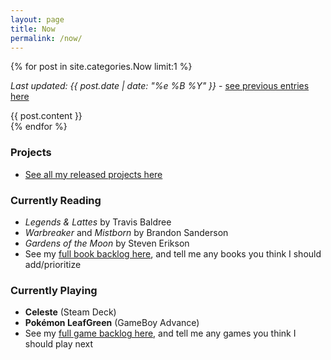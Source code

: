 ```yaml
---
layout: page
title: Now
permalink: /now/
---
```


{% for post in site.categories.Now limit:1 %}
  <p><em>Last updated: {{ post.date | date: "%e %B %Y" }}</em> - <a href="https://niclake.me/categories/#Now">see previous entries here</a></p>
  <div>{{ post.content }}</div>
{% endfor %}

### Projects

- [See all my released projects here](/projects)

### Currently Reading

- _Legends & Lattes_ by Travis Baldree
- _Warbreaker_ and _Mistborn_ by Brandon Sanderson
- _Gardens of the Moon_ by Steven Erikson
- See my [full book backlog here][books], and tell me any books you think I should add/prioritize

### Currently Playing

- **Celeste** (Steam Deck)
- **Pokémon LeafGreen** (GameBoy Advance)
- See my [full game backlog here][games], and tell me any games you think I should play next

[now]: https://niclake.me/now-for-april-2024/
[books]: https://docs.google.com/spreadsheets/d/1-1PcHF6xzFKTaTvxnfjm6bVgo4pd5yIr3nbxsbckoFo/edit?usp=sharing
[games]: https://docs.google.com/spreadsheets/d/1zg-SOYI8DlH-ibSNslfPtq0xJB4sEMb_7OHKbq2qclk/edit?usp=sharing
